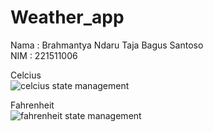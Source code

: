 # Weather_app

Nama : Brahmantya Ndaru Taja Bagus Santoso <br/>
NIM : 221511006 <br/>

Celcius<br/>
![celcius state management](https://github.com/BrahmanS/Weather_app/assets/84431319/21dc0902-0800-4fde-89bb-08decaa4736e)

Fahrenheit<br/>
![fahrenheit state management](https://github.com/BrahmanS/Weather_app/assets/84431319/e47ab071-2357-494f-9363-9f772b685cbb)
